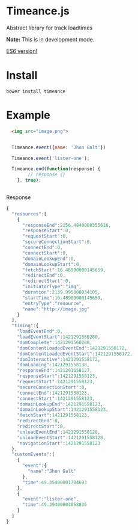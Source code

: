 # Timeance.js

Abstract library for track loadtimes

**Note:** This is in development mode.

[ES6 version!](https://github.com/loverajoel/timeance.js/tree/es6)

# Install

```bower install timeance```

# Example

```html
  <img src="image.png">
```

```javascript

  Timeance.event({name: 'Jhon Galt'})

  Timeance.event('lister-one');

  Timeance.end(function(response) {
        // response {}
    }, true);
  
```
Response
```javascript
{
  "resources":[
    {
      "responseEnd":2156.4840000355616,
      "responseStart":0,
      "requestStart":0,
      "secureConnectionStart":0,
      "connectEnd":0,
      "connectStart":0,
      "domainLookupEnd":0,
      "domainLookupStart":0,
      "fetchStart":16.48900000145659,
      "redirectEnd":0,
      "redirectStart":0,
      "initiatorType":"img",
      "duration":2139.995000034105,
      "startTime":16.48900000145659,
      "entryType":"resource",
      "name":"http://image.jpg"
    }
  ],
  "timing":{
    "loadEventEnd":0,
    "loadEventStart":1421291560280,
    "domComplete":1421291560280,
    "domContentLoadedEventEnd":1421291558172,
    "domContentLoadedEventStart":1421291558172,
    "domInteractive":1421291558172,
    "domLoading":1421291558138,
    "responseEnd":1421291558127,
    "responseStart":1421291558123,
    "requestStart":1421291558123,
    "secureConnectionStart":0,
    "connectEnd":1421291558123,
    "connectStart":1421291558123,
    "domainLookupEnd":1421291558123,
    "domainLookupStart":1421291558123,
    "fetchStart":1421291558123,
    "redirectEnd":0,
    "redirectStart":0,
    "unloadEventEnd":1421291558128,
    "unloadEventStart":1421291558128,
    "navigationStart":1421291558123
  },
  "customEvents":[
    {
      "event":{
        "name":"Jhon Galt"
      },
      "time":49.35400001704693
    },
    {
      "event":"lister-one",
      "time":49.39400003058836
    }
  ]
}
```